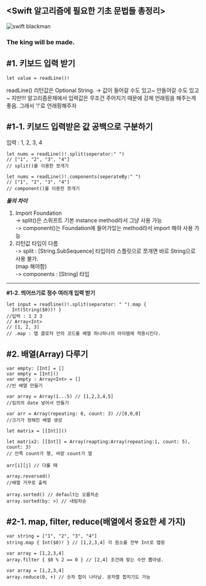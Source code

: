 <Swift 알고리즘에 필요한 기초 문법들 총정리>
---

![swift blackman](https://us.123rf.com/450wm/ismagilov/ismagilov1701/ismagilov170100268/68263757-%EA%B7%B8%EC%9D%98-%EB%91%90%EA%B1%B4%EC%9D%84-%ED%8D%BC-%ED%8C%85-%ED%95%98-%EA%B3%A0-%EA%B7%B8%EC%9D%98-%EB%85%B8%ED%8A%B8%EB%B6%81-%ED%99%94%EB%A9%B4%EC%97%90%EC%84%9C-%EC%B0%BE%EA%B3%A0-%EA%B9%8C%EB%A7%88%EA%B7%80%EC%97%90-%EC%95%84%ED%94%84%EB%A6%AC%EC%B9%B4-%EA%B3%84-%EB%AF%B8%EA%B5%AD%EC%9D%B8-%ED%95%B4%EC%BB%A4%EC%9D%98-%EB%8B%AB%EC%8A%B5%EB%8B%88%EB%8B%A4-%EC%BD%94%EB%94%A9%EC%9D%98-%EA%B0%9C%EB%85%90%EC%9E%85%EB%8B%88%EB%8B%A4-%EB%AA%A8%EC%9D%98.jpg?ver=6)
  
 ### The king will be made. 
  
**#1. 키보드 입력 받기**
--
```
let value = readLine()!
```

readLine() 리턴값은 Optional String. 
-> 값이 들어갈 수도 있고~ 안들어갈 수도 있고~ 지만!!!
   알고리즘문제에서 입력값은 무조건 주어지기 때문에 강제 언래핑을 해주는게 좋음.
   그래서 '!'로 언래핑해주자  

**#1-1. 키보드 입력받은 값 공백으로 구분하기**
--
입력 : 1, 2, 3, 4

```
let nums = readLine()!.split(seperator:" ")
// ["1", "2", "3", "4"]
// split()를 이용한 쪼개기
```
```
let nums = readLine()!.components(seperateBy:" ") 
// ["1", "2", "3", "4"]
// component()를 이용한 쪼개기
```
***둘의 차이***  
1. Import Foundation  
-> split()은 스위프트 기본 instance method라서 그냥 사용 가능    
-> component()는 Foundation에 들어가있는 method라서 import 해야 사용 가능
2. 리턴값 타입이 다름   
-> split : [String.SubSequence] 타입이라 스플릿으로 쪼개면 바로 String으로 사용 불가.  
(map 해야함)  
-> components : [String] 타입  

---

**#1-2. 띄어쓰기로 정수 여러개 입력 받기**
```
let input = readline()!.split(separator: " ").map {
  Int(String($0))! }
//입력 : 1 2 3
// Array<Int>
// [1, 2, 3]
// .map : 맵 클로저 안의 코드를 배열 하나하나의 아이템에 적용시킨다.
```

**#2. 배열(Array) 다루기**
--

````
var empty: [Int] = []
var empty = [Int]()
var empty : Array<Int> = []
//빈 배열 만들기
````

````
var array = Array(1...5) // [1,2,3,4,5]
//임의의 date 넣어서 만들기
````

````
var arr = Array(repeating: 0, count: 3) //[0,0,0]
//크기가 정해진 배열 생성
````

````
let matrix = [[Int]]()

let matrix2: [[Int]] = Array(reapting:Array(repeating:1, count: 5), count: 3)
// 안쪽 count가 행, 바깥 count가 열

arr[i][j] // 다룰 때
````

````
array.reversed()
//배열 거꾸로 출력
````

````
array.sorted() // default는 오름차순
array.sorted(by: >) // 내림차순 
````

#2-1. map, filter, reduce(배열에서 중요한 세 가지)
--
````
var string = ["1", "2", "3", "4"]
string.map { Int($0)! } // [1,2,3,4] 각 원소를 전부 Int로 맵핑
````

````
var array = [1,2,3,4]
array.filter { $0 % 2 == 0 } // [2,4] 조건에 맞는 수만 뽑아냄.
````

````
var array = [1,2,3,4]
array.reduce(0, +) // 숫자 합이 나타남. 문자열 합치기도 가능
````

